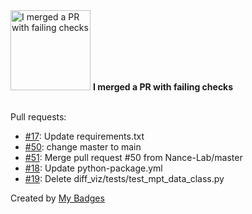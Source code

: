 <img src="https://github.com/my-badges/my-badges/blob/master/src/all-badges/this-is-fine/this-is-fine.png?raw=true" alt="I merged a PR with failing checks" title="I merged a PR with failing checks" width="128">
<strong>I merged a PR with failing checks</strong>
<br><br>

Pull requests:

- <a href="https://github.com/Nance-Lab/diff_visualizer/pull/17">#17</a>: Update requirements.txt
- <a href="https://github.com/Nance-Lab/diff_classifier/pull/50">#50</a>: change master to main
- <a href="https://github.com/Nance-Lab/diff_classifier/pull/51">#51</a>: Merge pull request #50 from Nance-Lab/master
- <a href="https://github.com/Nance-Lab/diff_visualizer/pull/18">#18</a>: Update python-package.yml
- <a href="https://github.com/Nance-Lab/diff_visualizer/pull/19">#19</a>: Delete diff_viz/tests/test_mpt_data_class.py


Created by <a href="https://github.com/my-badges/my-badges">My Badges</a>